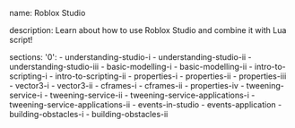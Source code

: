 name: Roblox Studio

description: Learn about how to use Roblox Studio and combine it with Lua script!

sections: 
    '0':
        - understanding-studio-i
        - understanding-studio-ii
        - understanding-studio-iii
        - basic-modelling-i
        - basic-modelling-ii
        - intro-to-scripting-i
        - intro-to-scripting-ii
        - properties-i
        - properties-ii
        - properties-iii
        - vector3-i
        - vector3-ii
        - cframes-i
        - cframes-ii
        - properties-iv
        - tweening-service-i
        - tweening-service-ii
        - tweening-service-applications-i
        - tweening-service-applications-ii
        - events-in-studio
        - events-application
        - building-obstacles-i
        - building-obstacles-ii
